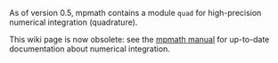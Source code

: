 As of version 0.5, mpmath contains a module `quad` for high-precision numerical integration (quadrature).

This wiki page is now obsolete: see the [mpmath manual](http://mpmath.googlecode.com/svn/trunk/doc/build/index.html) for up-to-date documentation about numerical integration.